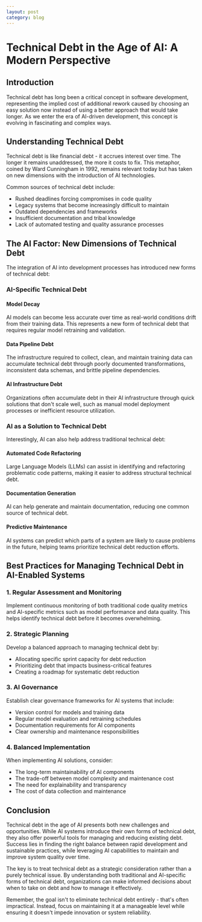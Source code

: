 ```yaml
---
layout: post
category: blog
---
```


# Technical Debt in the Age of AI: A Modern Perspective

## Introduction

Technical debt has long been a critical concept in software development, representing the implied cost of additional rework caused by choosing an easy solution now instead of using a better approach that would take longer. As we enter the era of AI-driven development, this concept is evolving in fascinating and complex ways.

## Understanding Technical Debt

Technical debt is like financial debt - it accrues interest over time. The longer it remains unaddressed, the more it costs to fix. This metaphor, coined by Ward Cunningham in 1992, remains relevant today but has taken on new dimensions with the introduction of AI technologies.

Common sources of technical debt include:

* Rushed deadlines forcing compromises in code quality
* Legacy systems that become increasingly difficult to maintain
* Outdated dependencies and frameworks
* Insufficient documentation and tribal knowledge
* Lack of automated testing and quality assurance processes

## The AI Factor: New Dimensions of Technical Debt

The integration of AI into development processes has introduced new forms of technical debt:

### AI-Specific Technical Debt

#### Model Decay
AI models can become less accurate over time as real-world conditions drift from their training data. This represents a new form of technical debt that requires regular model retraining and validation.

#### Data Pipeline Debt
The infrastructure required to collect, clean, and maintain training data can accumulate technical debt through poorly documented transformations, inconsistent data schemas, and brittle pipeline dependencies.

#### AI Infrastructure Debt
Organizations often accumulate debt in their AI infrastructure through quick solutions that don't scale well, such as manual model deployment processes or inefficient resource utilization.

### AI as a Solution to Technical Debt

Interestingly, AI can also help address traditional technical debt:

#### Automated Code Refactoring
Large Language Models (LLMs) can assist in identifying and refactoring problematic code patterns, making it easier to address structural technical debt.

#### Documentation Generation
AI can help generate and maintain documentation, reducing one common source of technical debt.

#### Predictive Maintenance
AI systems can predict which parts of a system are likely to cause problems in the future, helping teams prioritize technical debt reduction efforts.

## Best Practices for Managing Technical Debt in AI-Enabled Systems

### 1. Regular Assessment and Monitoring

Implement continuous monitoring of both traditional code quality metrics and AI-specific metrics such as model performance and data quality. This helps identify technical debt before it becomes overwhelming.

### 2. Strategic Planning

Develop a balanced approach to managing technical debt by:
* Allocating specific sprint capacity for debt reduction
* Prioritizing debt that impacts business-critical features
* Creating a roadmap for systematic debt reduction

### 3. AI Governance

Establish clear governance frameworks for AI systems that include:
* Version control for models and training data
* Regular model evaluation and retraining schedules
* Documentation requirements for AI components
* Clear ownership and maintenance responsibilities

### 4. Balanced Implementation

When implementing AI solutions, consider:
* The long-term maintainability of AI components
* The trade-off between model complexity and maintenance cost
* The need for explainability and transparency
* The cost of data collection and maintenance

## Conclusion

Technical debt in the age of AI presents both new challenges and opportunities. While AI systems introduce their own forms of technical debt, they also offer powerful tools for managing and reducing existing debt. Success lies in finding the right balance between rapid development and sustainable practices, while leveraging AI capabilities to maintain and improve system quality over time.

The key is to treat technical debt as a strategic consideration rather than a purely technical issue. By understanding both traditional and AI-specific forms of technical debt, organizations can make informed decisions about when to take on debt and how to manage it effectively.

Remember, the goal isn't to eliminate technical debt entirely - that's often impractical. Instead, focus on maintaining it at a manageable level while ensuring it doesn't impede innovation or system reliability.
